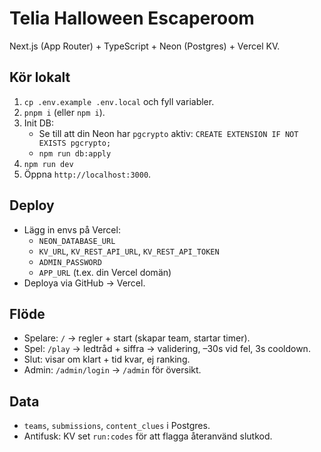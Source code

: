 # Telia Halloween Escaperoom

Next.js (App Router) + TypeScript + Neon (Postgres) + Vercel KV.

## Kör lokalt
1) `cp .env.example .env.local` och fyll variabler.
2) `pnpm i` (eller `npm i`).
3) Init DB:
   - Se till att din Neon har `pgcrypto` aktiv: `CREATE EXTENSION IF NOT EXISTS pgcrypto;`
   - `npm run db:apply`
4) `npm run dev`
5) Öppna `http://localhost:3000`.

## Deploy
- Lägg in envs på Vercel:
  - `NEON_DATABASE_URL`
  - `KV_URL`, `KV_REST_API_URL`, `KV_REST_API_TOKEN`
  - `ADMIN_PASSWORD`
  - `APP_URL` (t.ex. din Vercel domän)
- Deploya via GitHub → Vercel.

## Flöde
- Spelare: `/` → regler + start (skapar team, startar timer).
- Spel: `/play` → ledtråd + siffra → validering, –30s vid fel, 3s cooldown.
- Slut: visar om klart + tid kvar, ej ranking.
- Admin: `/admin/login` → `/admin` för översikt.

## Data
- `teams`, `submissions`, `content_clues` i Postgres.
- Antifusk: KV set `run:codes` för att flagga återanvänd slutkod.

